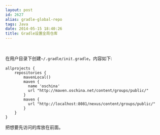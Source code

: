 ```yaml
---
layout: post
id: 2627
alias: gradle-global-repo
tags: Java
date: 2014-05-15 18:40:26
title: Gradle设置全局仓库
---
```


&nbsp;

<span style="font-size: 14px; line-height: 1.5em;">在用户目录下创建</span>`~/.gradle/init.gradle`<span style="font-size: 14px; line-height: 1.5em;">，内容如下:</span>

    allprojects {
        repositories {
            mavenLocal()
            maven {
              name 'oschina'
              url "http://maven.oschina.net/content/groups/public/"
            }
            maven {
              url "http://localhost:8081/nexus/content/groups/public/"
            }
        }
    }

把想要先访问的库放在前面。

&nbsp;

&nbsp;
